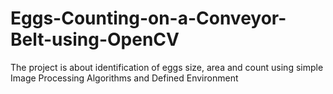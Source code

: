 # Eggs-Counting-on-a-Conveyor-Belt-using-OpenCV
The project is about identification of eggs size, area and count using simple Image Processing Algorithms and Defined Environment
